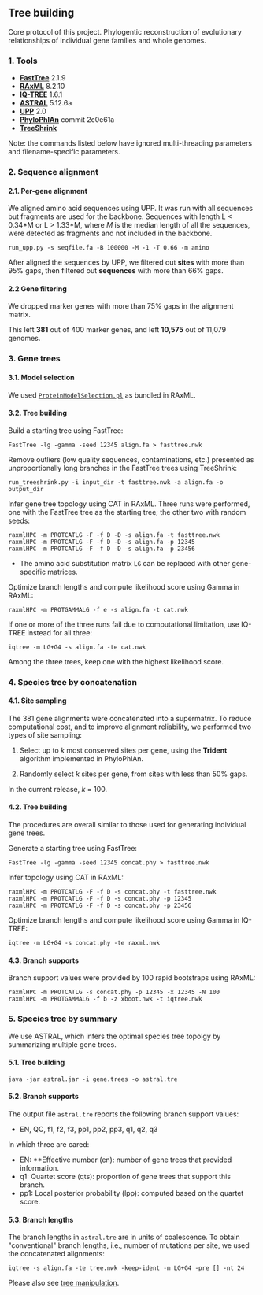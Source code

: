 ## Tree building

Core protocol of this project. Phylogentic reconstruction of evolutionary relationships of individual gene families and whole genomes.


### 1. Tools

- [**FastTree**](http://www.microbesonline.org/fasttree/) 2.1.9
- [**RAxML**](https://cme.h-its.org/exelixis/web/software/raxml/) 8.2.10
- [**IQ-TREE**](http://www.iqtree.org/) 1.6.1
- [**ASTRAL**](https://github.com/smirarab/ASTRAL) 5.12.6a
- [**UPP**](https://github.com/smirarab/sepp) 2.0
- [**PhyloPhlAn**](http://huttenhower.sph.harvard.edu/phylophlan) commit 2c0e61a
- [**TreeShrink**](https://github.com/uym2/TreeShrink)

Note: the commands listed below have ignored multi-threading parameters and filename-specific parameters.


### 2. Sequence alignment

#### 2.1. Per-gene alignment

We aligned amino acid sequences using UPP. It was run with all sequences but fragments are used for the backbone. Sequences with length L < 0.34\*M or L > 1.33\*M, where _M_ is the median length of all the sequences, were detected as fragments and not included in the backbone.

```
run_upp.py -s seqfile.fa -B 100000 -M -1 -T 0.66 -m amino
```

After aligned the sequences by UPP, we filtered out **sites** with more than 95% gaps, then filtered out **sequences** with more than 66% gaps.

#### 2.2 Gene filtering

We dropped marker genes with more than 75% gaps in the alignment matrix.

This left **381** out of 400 marker genes, and left **10,575** out of 11,079 genomes.


### 3. Gene trees

#### 3.1. Model selection

We used [`ProteinModelSelection.pl`](https://github.com/stamatak/standard-RAxML/blob/master/usefulScripts/ProteinModelSelection.pl) as bundled in RAxML.

#### 3.2. Tree building

Build a starting tree using FastTree:

```
FastTree -lg -gamma -seed 12345 align.fa > fasttree.nwk
```

Remove outliers (low quality sequences, contaminations, etc.) presented as unproportionally long branches in the FastTree trees using TreeShrink:

```
run_treeshrink.py -i input_dir -t fasttree.nwk -a align.fa -o output_dir
```

Infer gene tree topology using CAT in RAxML. Three runs were performed, one with the FastTree tree as the starting tree; the other two with random seeds:

```
raxmlHPC -m PROTCATLG -F -f D -D -s align.fa -t fasttree.nwk
raxmlHPC -m PROTCATLG -F -f D -D -s align.fa -p 12345
raxmlHPC -m PROTCATLG -F -f D -D -s align.fa -p 23456
```

- The amino acid substitution matrix `LG` can be replaced with other gene-specific matrices.

Optimize branch lengths and compute likelihood score using Gamma in RAxML:

```
raxmlHPC -m PROTGAMMALG -f e -s align.fa -t cat.nwk
```

If one or more of the three runs fail due to computational limitation, use IQ-TREE instead for all three:

```
iqtree -m LG+G4 -s align.fa -te cat.nwk
```

Among the three trees, keep one with the highest likelihood score.


### 4. Species tree by concatenation

#### 4.1. Site sampling

The 381 gene alignments were concatenated into a supermatrix. To reduce computational cost, and to improve alignment reliability, we performed two types of site sampling:

1. Select up to _k_ most conserved sites per gene, using the **Trident** algorithm implemented in PhyloPhlAn.

2. Randomly select _k_ sites per gene, from sites with less than 50% gaps.

In the current release, _k_ = 100.

#### 4.2. Tree building

The procedures are overall similar to those used for generating individual gene trees.

Generate a starting tree using FastTree:

```
FastTree -lg -gamma -seed 12345 concat.phy > fasttree.nwk
```

Infer topology using CAT in RAxML:

```
raxmlHPC -m PROTCATLG -F -f D -s concat.phy -t fasttree.nwk
raxmlHPC -m PROTCATLG -F -f D -s concat.phy -p 12345
raxmlHPC -m PROTCATLG -F -f D -s concat.phy -p 23456
```

Optimize branch lengths and compute likelihood score using Gamma in IQ-TREE:

```
iqtree -m LG+G4 -s concat.phy -te raxml.nwk
```

#### 4.3. Branch supports

Branch support values were provided by 100 rapid bootstraps using RAxML:

```
raxmlHPC -m PROTCATLG -s concat.phy -p 12345 -x 12345 -N 100
raxmlHPC -m PROTGAMMALG -f b -z xboot.nwk -t iqtree.nwk
```


### 5. Species tree by summary

We use ASTRAL, which infers the optimal species tree topolgy by summarizing multiple gene trees.

#### 5.1. Tree building

```
java -jar astral.jar -i gene.trees -o astral.tre
```

#### 5.2. Branch supports

The output file `astral.tre` reports the following branch support values:

- EN, QC, f1, f2, f3, pp1, pp2, pp3, q1, q2, q3

In which three are cared:

- EN: **Effective number (en): number of gene trees that provided information.
- q1: Quartet score (qts): proportion of gene trees that support this branch.
- pp1: Local posterior probability (lpp): computed based on the quartet score.

#### 5.3. Branch lengths

The branch lengths in `astral.tre` are in units of coalescence. To obtain "conventional" branch lengths, i.e., number of mutations per site, we used the concatenated alignments:

```
iqtree -s align.fa -te tree.nwk -keep-ident -m LG+G4 -pre [] -nt 24
```

Please also see [tree manipulation](tree_manipulation).
